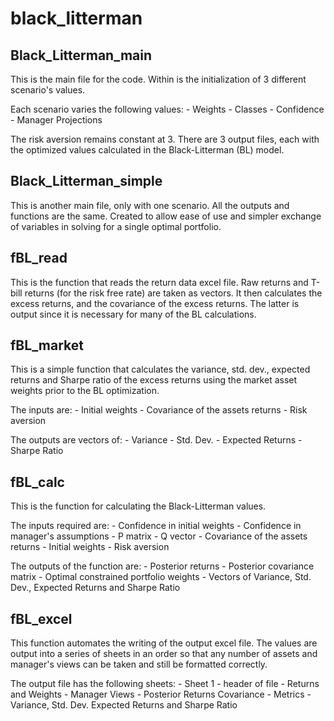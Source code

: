 # black_litterman
## Black_Litterman_main
This is the main file for the code. Within is the initialization of 3 different scenario's values.

Each scenario varies the following values:
    - Weights
    - Classes
    - Confidence
    - Manager Projections

The risk aversion remains constant at 3. There are 3 output files, each with the optimized values calculated in the Black-Litterman (BL) model.

## Black_Litterman_simple
This is another main file, only with one scenario. All the outputs and functions are the same. Created to allow ease of use and simpler exchange of variables in solving for a single optimal portfolio.

## fBL_read
This is the function that reads the return data excel file. Raw returns and T-bill returns (for the risk free rate) are taken as vectors. It then calculates the excess returns, and the covariance of the excess returns. The latter is output since it is necessary for many of the BL calculations.

## fBL_market
This is a simple function that calculates the variance, std. dev., expected returns and Sharpe ratio of the excess returns using the market asset weights prior to the BL optimization.

The inputs are:
    - Initial weights
    - Covariance of the assets returns
    - Risk aversion

The outputs are vectors of:
    - Variance
    - Std. Dev.
    - Expected Returns
    - Sharpe Ratio

## fBL_calc
This is the function for calculating the Black-Litterman values.

The inputs required are:
    - Confidence in initial weights
    - Confidence in manager's assumptions
    - P matrix
    - Q vector
    - Covariance of the assets returns
    - Initial weights
    - Risk aversion

The outputs of the function are:
    - Posterior returns
    - Posterior covariance matrix
    - Optimal constrained portfolio weights
    - Vectors of Variance, Std. Dev., Expected Returns and Sharpe Ratio

## fBL_excel
This function automates the writing of the output excel file. The values are output into a series of sheets in an order so that any number of assets and manager's views can be taken and still be formatted correctly.

The output file has the following sheets:
    - Sheet 1 - header of file
    - Returns and Weights
    - Manager Views
    - Posterior Returns Covariance
    - Metrics - Variance, Std. Dev. Expected Returns and Sharpe Ratio
